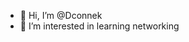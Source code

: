 - 👋 Hi, I’m @Dconnek
- 👀 I’m interested in learning networking
  

<!---
Dconnek/Dconnek is a ✨ special ✨ repository because its `README.md` (this file) appears on your GitHub profile.
You can click the Preview link to take a look at your changes.
--->
